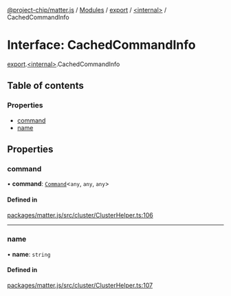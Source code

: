 [@project-chip/matter.js](../README.md) / [Modules](../modules.md) / [export](../modules/export.md) / [\<internal\>](../modules/export._internal_.md) / CachedCommandInfo

# Interface: CachedCommandInfo

[export](../modules/export.md).[\<internal\>](../modules/export._internal_.md).CachedCommandInfo

## Table of contents

### Properties

- [command](export._internal_.CachedCommandInfo.md#command)
- [name](export._internal_.CachedCommandInfo.md#name)

## Properties

### command

• **command**: [`Command`](../modules/cluster_export.md#command)\<`any`, `any`, `any`\>

#### Defined in

[packages/matter.js/src/cluster/ClusterHelper.ts:106](https://github.com/project-chip/matter.js/blob/e87b236f/packages/matter.js/src/cluster/ClusterHelper.ts#L106)

___

### name

• **name**: `string`

#### Defined in

[packages/matter.js/src/cluster/ClusterHelper.ts:107](https://github.com/project-chip/matter.js/blob/e87b236f/packages/matter.js/src/cluster/ClusterHelper.ts#L107)
